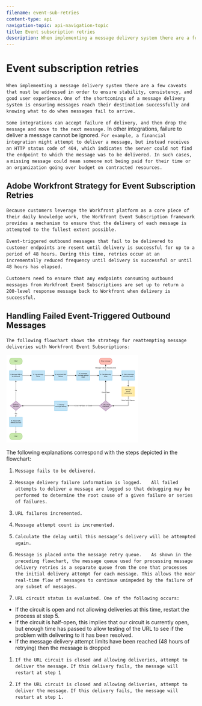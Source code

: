 ```yaml
---
filename: event-sub-retries
content-type: api
navigation-topic: api-navigation-topic
title: Event subscription retries
description: When implementing a message delivery system there are a few caveats that must be addressed in order to ensure stability, consistency, and good user experience. One of the shortcomings of a message delivery system is ensuring messages reach their destination successfully and knowing what to do when messages fail to arrive.
---
```


# Event subscription retries

`When implementing a message delivery system there are a few caveats that must be addressed in order to ensure stability, consistency, and good user experience.` `One of the shortcomings of a message delivery system is ensuring messages reach their destination successfully and knowing what to do when messages fail to arrive.`

`Some integrations can accept failure of delivery, and then drop the message and move to the next message.`  In other integrations, failure to deliver a message cannot be ignored.  `For example, a financial integration might attempt to deliver a message, but instead receives an HTTP status code of 404, which indicates the server could not find the endpoint to which the message was to be delivered. In such cases, a` `missing message could mean someone not being paid for their time or an organization going over budget on contracted resources.`

## Adobe Workfront Strategy for Event Subscription Retries

`Because customers leverage the Workfront platform as a core piece of their daily knowledge work, the Workfront Event Subscription framework provides a mechanism to ensure that the delivery of each message is attempted to the fullest extent possible.`

`Event-triggered outbound messages that fail to be delivered to customer endpoints are resent until delivery is successful for up to a period of 48 hours. During this time, retries occur at an incrementally reduced frequency until delivery is successful or until 48 hours has elapsed.`

`Customers need to ensure that any endpoints consuming outbound messages from Workfront Event Subscriptions are set up to return a 200-level response message back to Workfront when delivery is successful.`

## Handling Failed Event-Triggered Outbound Messages

`The following flowchart shows the strategy for reattempting message deliveries with Workfront Event Subscriptions:`

![](assets/event-subscription-circuit-breaker-retries-350x234.png)

The following explanations correspond with the steps depicted in the flowchart:

1. `Message fails to be delivered.` 
1. `Message delivery failure information is logged.  
   ` `All failed attempts to deliver a message are logged so that debugging may be performed to determine the root cause of a given failure or series of failures.` 

1. `URL failures incremented.` 
1. `Message attempt count is incremented.` 
1. `Calculate the delay until this message’s delivery will be attempted again.` 
1. `Message is placed onto the message retry queue.  
   ` `As shown in the preceding flowchart, the message queue used for processing message delivery retries is a separate queue from the one that processes the initial delivery attempt for each message. This allows the near real-time flow of messages to continue unimpeded by the failure of any subset of messages.` 

1. `URL circuit status is evaluated. One of the following occurs:`

  * If the circuit is open and not allowing deliveries at this time, restart the process at step 5.
  * If the circuit is half-open, this implies that our circuit is currently open, but enough time has passed to allow testing of the URL to see if the problem with delivering to it has been resolved.
  * If the message delivery attempt limits have been reached (48 hours of retrying) then the message is dropped

1. `If the URL circuit is closed and allowing deliveries, attempt to deliver the message.` `If this delivery fails, the message will restart at step 1` 

1. `If the URL circuit is closed and allowing deliveries, attempt to deliver the message.` `If this delivery fails, the message will restart at step 1.`

   <!--
   Workfront disables Event Subscriptions when both of the following criteria are met: The Event Subscription has failed 1000 delivery attempts consecutively 48 hours have passed since the last successful delivery
   -->

